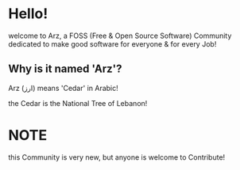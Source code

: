 # Hello!

welcome to Arz, a FOSS (Free & Open Source Software) Community dedicated to make good software for everyone & for every Job!

## Why is it named 'Arz'?

Arz (ارز) means 'Cedar' in Arabic!

the Cedar is the National Tree of Lebanon!

# NOTE

this Community is very new, but anyone is welcome to Contribute!
